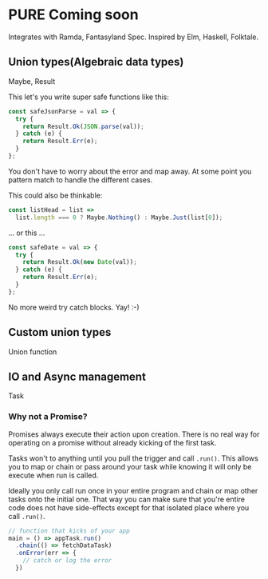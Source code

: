 # PURE **Coming soon**


Integrates with Ramda, Fantasyland Spec.
Inspired by Elm, Haskell, Folktale.

## Union types(Algebraic data types)

Maybe, Result

This let's you write super safe functions like this:
```js
const safeJsonParse = val => {
  try {
    return Result.Ok(JSON.parse(val));
  } catch (e) {
    return Result.Err(e);
  }
};
```

You don't have to worry about the error and map away.
At some point you pattern match to handle the different cases.

This could also be thinkable:
```js
const listHead = list =>
  list.length === 0 ? Maybe.Nothing() : Maybe.Just(list[0]);
```
... or this ...
```js
const safeDate = val => {
  try {
    return Result.Ok(new Date(val));
  } catch (e) {
    return Result.Err(e);
  }
};
```

No more weird try catch blocks. Yay! :-)

## Custom union types

Union function

## IO and Async management

Task

### Why not a Promise?

Promises always execute their action upon creation. There is no real way for
operating on a promise without already kicking of the first task.

Tasks won't to anything until you pull the trigger and call `.run()`.
This allows you to map or chain or pass around your task while knowing it will
only be execute when run is called.

Ideally you only call run once in your entire program and chain or map other
tasks onto the initial one. That way you can make sure that you're entire code
does not have side-effects except for that isolated place where you call `.run()`.

```js
// function that kicks of your app
main = () => appTask.run()
  .chain(() => fetchDataTask)
  .onError(err => {
    // catch or log the error
  })
```
